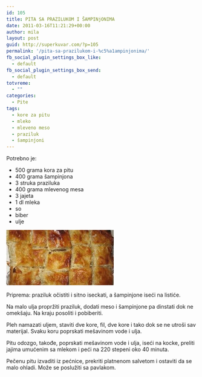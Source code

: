 ```yaml
---
id: 105
title: PITA SA PRAZILUKOM I ŠAMPINjONIMA
date: 2011-03-16T11:21:29+00:00
author: mila
layout: post
guid: http://superkuvar.com/?p=105
permalink: '/pita-sa-prazilukom-i-%c5%a1ampinjonima/'
fb_social_plugin_settings_box_like:
  - default
fb_social_plugin_settings_box_send:
  - default
totvreme:
  - ""
categories:
  - Pite
tags:
  - kore za pitu
  - mleko
  - mleveno meso
  - praziluk
  - šampinjoni
---
```

Potrebno je:

  * 500 grama kora za pitu
  * 400 grama šampinjona
  * 3 struka praziluka
  * 400 grama mlevenog mesa
  * 3 jajeta
  * 1 dl mleka
  * so
  * biber
  * ulje

<img class="alignnone size-medium wp-image-848" title="pitaodsampinjona" src="/wp-content/uploads/2011/03/pitaodsampinjona-e1306843120247.jpg" alt="" width="284" height="146" /> 

Priprema: praziluk očistiti i sitno iseckati, a šampinjone iseći na listiće.

Na malo ulja propržiti praziluk, dodati meso i šampinjone pa dinstati dok ne omekšaju. Na kraju posoliti i pobiberiti.

Pleh namazati uljem, staviti dve kore, fil, dve kore i tako dok se ne utroši sav materijal. Svaku koru poprskati mešavinom vode i ulja.

Pitu odozgo, takođe, poprskati mešavinom vode i ulja, iseći na kocke, preliti jajima umućenim sa mlekom i peći na 220 stepeni oko 40 minuta.

Pečenu pitu izvaditi iz pećnice, prekriti platnenom salvetom i ostaviti da se malo ohladi. Može se poslužiti sa pavlakom.